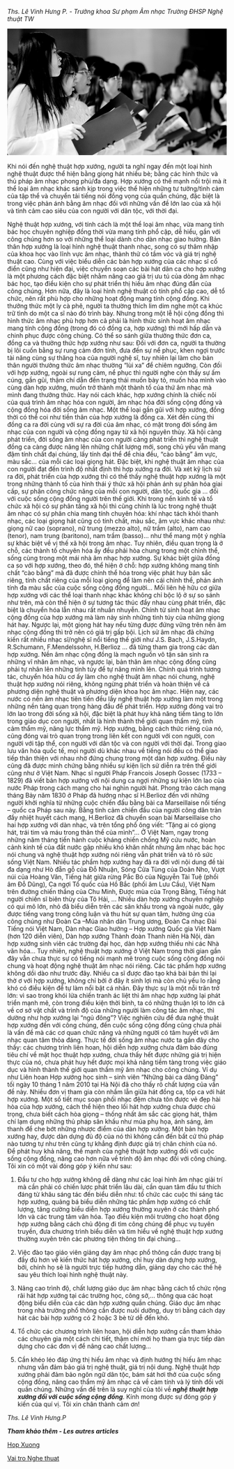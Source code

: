 <!--
title: NGHỆ THUẬT HỢP XƯỚNG ĐỐI VỚI CUỘC SỐNG CỘNG ĐỒNG
author: Nguyễn Ngân Hà
status: completed
-->
*Ths. Lê Vinh Hưng P. - Trưởng khoa Sư phạm Âm nhạc Trường ĐHSP Nghệ thuật TW* 

![](01.jpg)

Khi nói đến nghệ thuật hợp xướng, người ta nghĩ ngay đến một loại hình nghệ thuật được thể hiện bằng giọng hát nhiều bè; bằng các hình thức và thủ pháp âm nhạc phong phú/đa dạng. Hợp xướng có thế mạnh nổi trội mà ít thể loại âm nhạc khác sánh kịp trong việc thể hiện những tư tưởng/tình cảm của tập thể và chuyển tải tiếng nói đồng vọng của quần chúng, đặc biệt là trong việc phản ánh bằng âm nhạc đối với những vấn đề lớn lao của xã hội và tình cảm cao siêu của con người với dân tộc, với thời đại.

Nghệ thuật hợp xướng, với tính cách là một thể loại âm nhạc, vừa mang tính bác học chuyên nghiệp đồng thời vừa mang tính phổ cập, dễ hiểu, gần với công chúng hơn so với những thể loại dành cho dàn nhạc giao hưởng. Bản thân hợp xướng là loại hình nghệ thuật thanh nhạc, song có sự thâm nhập của khoa học vào lĩnh vực âm nhạc, thành thử có tầm vóc và giá trị nghệ thuật cao. Cùng với việc biểu diễn các bản hợp xướng của các nhạc sĩ cổ điển cũng như hiện đại, việc chuyển soạn các bài hát dân ca cho hợp xướng là một phương cách đặc biệt nhằm nâng cao giá trị ưu tú của dòng âm nhạc bác học, tạo điều kiện cho sự phát triển thị hiếu âm nhạc đúng đắn của công chúng. Hơn nữa, đây là loại hình nghệ thuật có tính phổ cập cao, dễ tổ chức, nên rất phù hợp cho những hoạt động mang tính cộng đồng. Khi thưởng thức một ly cà phê, người ta thường thích lim dim nghe một ca khúc trữ tình do một ca sĩ nào đó trình bày. Nhưng trong một lễ hội cộng đồng thì hình thức âm nhạc phù hợp hơn cả phải là hình thức sinh hoạt âm nhạc mang tính cộng đồng (trong đó có đồng ca, hợp xướng) thì mới hấp dẫn và chinh phục được công chúng. Có thể so sánh giữa thưởng thức đơn ca, đồng ca và thưởng thức hợp xướng như sau: Đối với đơn ca, người ta thường bị lôi cuốn bằng sự rung cảm đơn tính, đưa đến sự nể phục, khen ngợi trước tài năng cùng sự thăng hoa của người nghệ sĩ, tuy nhiên lại làm cho bản thân người thưởng thức âm nhạc thường “lùi xa” để chiêm ngưỡng. Còn đối với hợp xướng, ngoài sự rung cảm, nể phục thì người nghe còn thấy sự ấm cúng, gần gũi, thậm chí dẫn đến trạng thái muốn bày tỏ, muốn hòa mình vào cùng dàn hợp xướng, muốn trở thành một thành tố của thứ âm nhạc mà mình đang thưởng thức. Hay nói cách khác, hợp xướng chính là chiếc nôi của quá trình âm nhạc hóa con người, âm nhạc hóa đời sống cộng đồng và cộng đồng hóa đời sống âm nhạc. Một thể loại gần gũi với hợp xướng, đồng thời có thể coi như tiền thân của hợp xướng là đồng ca. Xét đến cùng thì đồng ca ra đời cùng với sự ra đời của âm nhạc, có mặt trong đời sống âm nhạc của con người và cộng đồng ngay từ xã hội nguyên thủy. Xã hội càng phát triển, đời sống âm nhạc của con người càng phát triển thì nghệ thuật đồng ca càng được nâng lên những chất lượng mới, song chủ yếu vẫn mang đậm tính chất đại chúng, lấy tính đại thể để chia đều, “cào bằng” âm vực, màu sắc… của mỗi các loại giọng hát. Đặc biệt, khi nghệ thuật âm nhạc của con người đạt đến trình độ nhất định thì hợp xướng ra đời. Và xét kỹ lịch sử ra đời, phát triển của hợp xướng thì có thể thấy nghệ thuật hợp xướng là một trong những thành tố của hình thái ý thức xã hội phản ánh sự phân hóa giai cấp, sự phân công chức năng của mỗi con người, dân tộc, quốc gia … đối với cuộc sống cộng đồng người trên thế giới. Khi trong nền kinh tế và tổ chức xã hội có sự phân tầng xã hội thì cũng chính là lúc trong nghệ thuật âm nhạc có sự phân chia mang tính chuyên hóa: khí nhạc tách khỏi thanh nhạc, các loại giọng hát cũng có tính chất, màu sắc, âm vực khác nhau như: giọng nữ cao (soprano), nữ trung (mezzo alto), nữ trầm (alto), nam cao (tenor), nam trung (baritono), nam trầm (basso)… như thể mang một ý nghĩa sự khác biệt về vị thế xã hội trong âm nhạc. Tuy nhiên, điều quan trọng là ở chỗ, các thành tố chuyên hóa ấy đều phải hòa chung trong một chỉnh thể, sống cùng trong một mái nhà âm nhạc hợp xướng. Sự khác biệt giữa đồng ca so với hợp xướng, theo đó, thể hiện ở chỗ: hợp xướng không mang tính chất “cào bằng” mà đã được chỉnh thể hóa trong việc phát huy bản sắc riêng, tính chất riêng của mỗi loại giọng để làm nên cái chỉnh thể, phản ánh tính đa màu sắc của cuộc sống cộng đồng người… Mối liên hệ hữu cơ giữa hợp xướng với các thể loại thanh nhạc khác không chỉ bộc lộ ở sự so sánh như trên, mà còn thể hiện ở sự tương tác thúc đẩy nhau cùng phát triển, đặc biệt là chuyển hóa lẫn nhau rất nhuần nhuyễn. Chính từ sinh hoạt âm nhạc cộng đồng của hợp xướng mà làm nảy sinh những tinh túy của những giọng hát hay. Ngược lại, một giọng hát hay nếu từng được đứng vững trên nền âm nhạc cộng đồng thì trở nên có giá trị gấp bội. Lịch sử âm nhạc đã chứng kiến rất nhiều nhạc sĩ/nghệ sĩ nổi tiếng thế giới như J.S. Bach, J.S.Haydn, R.Schumann, F.Mendelssohn, H.Berlioz … đã từng tham gia trong các dàn hợp xướng. Nền âm nhạc cộng đồng là mạch nguồn vô tận sản sinh ra những vĩ nhân âm nhạc, và ngược lại, bản thân âm nhạc cộng đồng cũng phải tự nhân lên những tinh túy để tự nâng mình lên. Chính quá trình tương tác, chuyển hóa hữu cơ ấy làm cho nghệ thuật âm nhạc nói chung, nghệ thuật hợp xướng nói riêng, không ngừng phát triển và hoàn thiện về cả phương diện nghệ thuật và phương diện khoa học âm nhạc. Hiện nay, các nước có nền âm nhạc tiên tiến đều lấy nghệ thuật hợp xướng làm một trong những nền tảng quan trọng hàng đầu để phát triển. Hợp xướng đóng vai trò lớn lao trong đời sống xã hội, đặc biệt là phát huy khả năng tiềm tàng to lớn trong giáo dục con người, nhất là hình thành thế giới quan thẩm mỹ, tình cảm thẩm mỹ, năng lực thẩm mỹ. Hợp xướng, bằng cách thức riêng của nó, cũng đóng vai trò quan trọng trong liên kết con người với con người, con người với tập thể, con người với dân tộc và con người với thời đại. Trong giao lưu văn hóa quốc tế, mọi người dù khác nhau về tiếng nói đều có thể giao tiếp thân thiện với nhau nhờ đứng chung trong một dàn hợp xướng. Điều này cũng đã được minh chứng bằng nhiều sự kiện lịch sử diễn ra trên thế giới cũng như ở Việt Nam. Nhạc sĩ người Pháp Francois Joseph Gossec (1733 – 1829) đã viết bản hợp xướng với nội dung ca ngợi những sự kiện lớn lao của nước Pháp trong cách mạng cho hai nghìn người hát. Phong trào cách mạng tháng Bảy năm 1830 ở Pháp đã hướng nhạc sĩ H.Berlioz đến với những người khởi nghĩa từ những cuộc chiến đấu bằng bài ca Marseillaise nổi tiếng – quốc ca Pháp sau này. Bằng tình cảm chiến đấu của người công dân tràn đầy nhiệt huyết cách mạng, H.Berlioz đã chuyển soạn bài Marseillaise cho hai hợp xướng với dàn nhạc, và trên tổng phổ ông viết: “Tặng ai có giọng hát, trái tim và máu trong thân thể của mình”… Ở Việt Nam, ngay trong những năm tháng tiến hành cuộc kháng chiến chống Mỹ cứu nước, hoàn cảnh kinh tế của đất nước gặp nhiều khó khăn nhất nhưng âm nhạc bác học nói chung và nghệ thuật hợp xướng nói riêng vẫn phát triển và tỏ rõ sức sống Việt Nam. Nhiều tác phẩm hợp xướng hay đã ra đời với nội dung đề tài đa dạng như Hò đẵn gỗ của Đỗ Nhuận, Sóng Cửa Tùng của Doãn Nho, Vượt núi của Hoàng Vân, Tiếng hát giữa rừng Pắc Bó của Nguyễn Tài Tuệ (phối âm Đỗ Dũng), Ca ngợi Tổ quốc của Hồ Bắc (phối âm Lưu Cầu), Việt Nam trên đường chiến thắng của Chu Minh, Được mùa của Trọng Bằng, Tiếng hát người chiến sĩ biên thùy của Tô Hải, … Nhiều dàn hợp xướng chuyên nghiệp có qui mô lớn, nhỏ đã biểu diễn trên các sân khấu trong và ngoài nước, gây được tiếng vang trong công luận và thu hút sự quan tâm, hưởng ứng của công chúng như Đoàn Ca –Múa nhân dân Trung ương, Đoàn Ca nhạc Đài Tiếng nói Việt Nam, Dàn nhạc Giao hưởng – Hợp xướng Quốc gia Việt Nam (hơn 120 diễn viên), Dàn hợp xướng Thành đoàn Thanh niên Hà Nội, dàn hợp xướng sinh viên các trường đại học, dàn hợp xướng thiếu nhi các Nhà văn hóa… Tuy nhiên, nghệ thuật hợp xướng ở Việt Nam trong thời gian gần đây vẫn chưa thực sự có tiếng nói mạnh mẽ trong cuộc sống cộng đồng nói chung và hoạt động nghệ thuật âm nhạc nói riêng. Các tác phẩm hợp xướng không dồi dào như trước đây. Nhiều ca sĩ được đào tạo khá bài bản thì lại thờ ơ với hợp xướng, không chỉ bởi ở đây ít sinh lợi mà còn chủ yếu lo rằng khó có điều kiện để tự làm nổi bật cá nhân. Đây thực sự là một nỗi trăn trở lớn: vì sao trong khói lửa chiến tranh ác liệt thì âm nhạc hợp xướng lại phát triển mạnh mẽ, còn trong điều kiện thời bình, ta có những thuận lợi to lớn cả về cơ sở vật chất và trình độ của những người làm công tác âm nhạc, thì dường như hợp xướng lại “ngủ đông”? Việc nghiên cứu để đưa nghệ thuật hợp xướng đến với công chúng, đến cuộc sống cộng đồng cũng chưa phải là vấn đề mà các cơ quan chức năng và những người có tâm huyết với âm nhạc quan tâm thỏa đáng. Thực tế đời sống âm nhạc nước ta gần đây cho thấy: các chương trình liên hoan, hội diễn hợp xướng chưa đảm bảo đúng tiêu chí về mặt học thuật hợp xướng, chưa thấy hết được những giá trị hiện thực của nó, chưa phát huy hết được mọi khả năng tiềm tàng trong việc giáo dục và hình thành thế giới quan thẩm mỹ âm nhạc cho công chúng. Ví dụ như Liên hoan Hợp xướng học sinh – sinh viên “Những bài ca dâng Đảng” tối ngày 10 tháng 1 năm 2010 tại Hà Nội đã cho thấy rõ chất lượng của vấn đề này. Nhiều đơn vị tham gia còn nhầm lẫn giữa hát đồng ca, tốp ca với hát hợp xướng. Một số tiết mục soạn phối nhạc đệm chưa tôn được vẻ đẹp hài hòa của hợp xướng, cách thể hiện theo lối hát hợp xướng chưa được chú trọng, chưa biết cách hòa giọng – thống nhất âm sắc các giọng hát, thậm chí lạm dụng những thủ pháp sân khấu như múa phụ họa, ánh sáng, âm thanh để che bớt những nhược điểm của dàn hợp xướng. Một bản hợp xướng hay, được dàn dựng đủ độ của nó thì không cần đến bất cứ thủ pháp nào tương tự như trên cũng tự khẳng định được giá trị chân chính của nó. Để phát huy khả năng, thế mạnh của nghệ thuật hợp xướng đối với cuộc sống cộng đồng, nâng cao hơn nữa về trình độ âm nhạc đối với công chúng. Tôi xin có một vài đóng góp ý kiến như sau: 

1. Đầu tư cho hợp xướng không dễ dàng như các loại hình âm nhạc giải trí mà cần phải có chiến lược phát triển lâu dài, cần quan tâm đầu tư thích đáng từ khâu sáng tác đến biểu diễn như: tổ chức các cuộc thi sáng tác hợp xướng, quảng bá biểu diễn những tác phẩm hợp xướng có chất lượng, tăng cường biểu diễn hợp xướng thường xuyên ở các thành phố lớn và các trung tâm văn hóa. Tạo điều kiện môi trường cho hoạt động hợp xướng bằng cách chủ động đi tìm công chúng để phục vụ tuyên truyền, đưa chương trình biểu diễn và tìm hiểu về nghệ thuật hợp xướng thường xuyên trên các phương tiện thông tin đại chúng… 

2. Việc đào tạo giáo viên giảng dạy âm nhạc phổ thông cần được trang bị đầy đủ hơn về kiến thức hát hợp xướng, chỉ huy dàn dựng hợp xướng, bởi, chính họ sẽ là người trực tiếp hướng dẫn, giảng dạy cho các thế hệ sau yêu thích loại hình nghệ thuật này. 

3. Nâng cao trình độ, chất lượng giáo dục âm nhạc bằng cách tổ chức rộng rãi hát hợp xướng tại các trường học, công sở,… thông qua các hoạt động biểu diễn của các dàn hợp xướng quần chúng. Giáo dục âm nhạc trong nhà trường phổ thông cần được nuôi dưỡng, duy trì bằng cách dạy hát các bài hợp xướng có 2 hoặc 3 bè từ dễ đến khó. 

4. Tổ chức các chương trình liên hoan, hội diễn hợp xướng cần tham khảo các chuyên gia một cách chi tiết, thậm chí mời họ tham gia trực tiếp dàn dựng cho các đơn vị để nâng cao chất lượng… 

5. Cần khéo léo đáp ứng thị hiếu âm nhạc và định hướng thị hiếu âm nhạc nhưng vẫn đảm bảo giá trị nghệ thuật, giá trị nội dung. Nghệ thuật hợp xướng phải đảm bảo ngôn ngữ dân tộc, bám sát hơi thở của cuộc sống cộng đồng, nâng cao thẩm mỹ âm nhạc cả về cảm tính và lý tính đối với quần chúng. Những vấn đề trên là suy nghĩ của tôi về ***nghệ thuật hợp xướng đối với cuộc sống cộng đồng***. Kính mong được sự đóng góp ý kiến của quí vị. Tôi xin chân thành cảm ơn!

*Ths. Lê Vinh Hưng.P*

***Tham khảo thêm - Les autres articles*** 

[Hop Xuong](/#post/2012-06-17%20%20Hop%20Xuong)

[Vai tro Nghe thuat](/#post/2014-12-20%20%20Vai%20tro%20Nghe%20thuat)      

